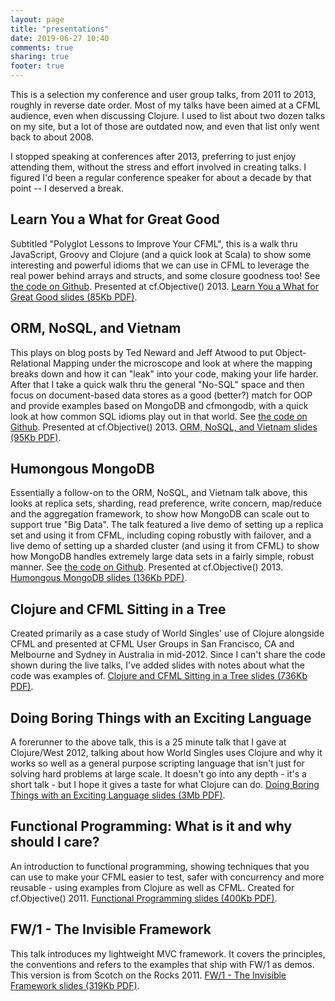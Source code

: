```yaml
---
layout: page
title: "presentations"
date: 2019-06-27 10:40
comments: true
sharing: true
footer: true
---
```

This is a selection my conference and user group talks, from 2011 to 2013, roughly in reverse date order. Most of my talks have been aimed at a CFML audience, even when discussing Clojure. I used to list about two dozen talks on my site, but a lot of those are outdated now, and even that list only went back to about 2008.

I stopped speaking at conferences after 2013, preferring to just enjoy attending them, without the stress and effort involved in creating talks. I figured I'd been a regular conference speaker for about a decade by that point -- I deserved a break.

Learn You a What for Great Good
---
Subtitled "Polyglot Lessons to Improve Your CFML", this is a walk thru JavaScript, Groovy and Clojure (and a quick look at Scala) to show some interesting and powerful idioms that we can use in CFML to leverage the real power behind arrays and structs, and some closure goodness too! See [the code on Github](https://github.com/seancorfield/cfo2013/). Presented at cf.Objective() 2013. [Learn You a What for Great Good slides (85Kb PDF)](http://corfield.org/articles/polyglot.pdf).

ORM, NoSQL, and Vietnam
---
This plays on blog posts by Ted Neward and Jeff Atwood to put Object-Relational Mapping under the microscope and look at where the mapping breaks down and how it can "leak" into your code, making your life harder. After that I take a quick walk thru the general "No-SQL" space and then focus on document-based data stores as a good (better?) match for OOP and provide examples based on MongoDB and cfmongodb, with a quick look at how common SQL idioms play out in that world. See [the code on Github](https://github.com/seancorfield/cfo2013/). Presented at cf.Objective() 2013. [ORM, NoSQL, and Vietnam slides (95Kb PDF)](http://corfield.org/articles/ORM.pdf).

Humongous MongoDB
---
Essentially a follow-on to the ORM, NoSQL, and Vietnam talk above, this looks at replica sets, sharding, read preference, write concern, map/reduce and the aggregation framework, to show how MongoDB can scale out to support true "Big Data". The talk featured a live demo of setting up a replica set and using it from CFML, including coping robustly with failover, and a live demo of setting up a sharded cluster (and using it from CFML) to show how MongoDB handles extremely large data sets in a fairly simple, robust manner. See [the code on Github](https://github.com/seancorfield/cfo2013/). Presented at cf.Objective() 2013. [Humongous MongoDB slides (136Kb PDF)](http://corfield.org/articles/humongous.pdf).

Clojure and CFML Sitting in a Tree
---
Created primarily as a case study of World Singles' use of Clojure alongside CFML and presented at CFML User Groups in San Francisco, CA and Melbourne and Sydney in Australia in mid-2012. Since I can't share the code shown during the live talks, I've added slides with notes about what the code was examples of. [Clojure and CFML Sitting in a Tree slides (736Kb PDF)](http://corfield.org/articles/WorldSinglesWeb.pdf).

Doing Boring Things with an Exciting Language
---
A forerunner to the above talk, this is a 25 minute talk that I gave at Clojure/West 2012, talking about how World Singles uses Clojure and why it works so well as a general purpose scripting language that isn't just for solving hard problems at large scale. It doesn't go into any depth - it's a short talk - but I hope it gives a taste for what Clojure can do. [Doing Boring Things with an Exciting Language slides (3Mb PDF)](https://github.com/seancorfield/clojurewest2012-slides/blob/master/Corfield-Boring.pdf?raw=true).

Functional Programming: What is it and why should I care?
---
An introduction to functional programming, showing techniques that you can use to make your CFML easier to test, safer with concurrency and more reusable - using examples from Clojure as well as CFML. Created for cf.Objective() 2011. [Functional Programming slides (400Kb PDF)](http://corfield.org/articles/functional-notes.pdf).

FW/1 - The Invisible Framework
---
This talk introduces my lightweight MVC framework. It covers the principles, the conventions and refers to the examples that ship with FW/1 as demos. This version is from Scotch on the Rocks 2011. [FW/1 - The Invisible Framework slides (319Kb PDF)](http://corfield.org/articles/fw1.pdf).
